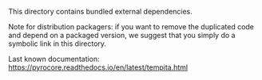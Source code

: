 This directory contains bundled external dependencies.

Note for distribution packagers: if you want to remove the duplicated
code and depend on a packaged version, we suggest that you simply do a
symbolic link in this directory.


Last known documentation: https://pyrocore.readthedocs.io/en/latest/tempita.html
